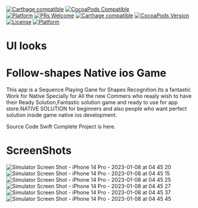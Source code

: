 [![Carthage compatible](https://img.shields.io/badge/Carthage-compatible-4BC51D.svg?style=flat)](https://github.com/Carthage/Carthage)
[![CocoaPods Compatible](https://img.shields.io/cocoapods/v/EZSwiftExtensions.svg)](https://img.shields.io/cocoapods/v/LFAlertController.svg)  
[![Platform](https://img.shields.io/cocoapods/p/LFAlertController.svg?style=flat)](http://cocoapods.org/pods/LFAlertController)
[![PRs Welcome](https://img.shields.io/badge/PRs-welcome-brightgreen.svg?style=flat-square)](http://makeapullrequest.com)
[![Carthage compatible](https://img.shields.io/badge/Carthage-compatible-4BC51D.svg?style=flat)](https://github.com/Carthage/Carthage)
[![CocoaPods Version](https://img.shields.io/cocoapods/v/BadgeSwift.svg?style=flat)](http://cocoadocs.org/docsets/BadgeSwift)
[![License](https://img.shields.io/cocoapods/l/BadgeSwift.svg?style=flat)](/LICENSE)
[![Platform](https://img.shields.io/cocoapods/p/BadgeSwift.svg?style=flat)](http://cocoadocs.org/docsets/BadgeSwift)

# UI looks



# Follow-shapes Native ios Game
This app is a Sequence Playing Gane for Shapes Recognition.Its a fantastic Work for Native Specially for All the new Commers who reaaly wish to have their Ready Solution,Fantastic solution game and ready to use for app store.NATIVE SOLUTION for beginners and also people who want perfect solution inside game native ios development.

Source Code Swift Complete Project is here.

# ScreenShots
![Simulator Screen Shot - iPhone 14 Pro - 2023-01-08 at 04 45 20](https://user-images.githubusercontent.com/25474407/211174548-dcf48662-f741-4c77-ada9-15fe58c95f43.png)
![Simulator Screen Shot - iPhone 14 Pro - 2023-01-08 at 04 45 15](https://user-images.githubusercontent.com/25474407/211174551-2c605e22-3b39-4d6e-9d6b-d9e3bee4d969.png)
![Simulator Screen Shot - iPhone 14 Pro - 2023-01-08 at 04 45 25](https://user-images.githubusercontent.com/25474407/211174552-e5e9b18d-0e29-4b21-b228-84197c77ad50.png)
![Simulator Screen Shot - iPhone 14 Pro - 2023-01-08 at 04 45 27](https://user-images.githubusercontent.com/25474407/211174553-f1ae82a6-046a-4f93-af7a-1f063b83fd6b.png)
![Simulator Screen Shot - iPhone 14 Pro - 2023-01-08 at 04 45 37](https://user-images.githubusercontent.com/25474407/211174554-826c6770-9411-465f-a6a2-a9d7808300f0.png)
![Simulator Screen Shot - iPhone 14 Pro - 2023-01-08 at 04 45 45](https://user-images.githubusercontent.com/25474407/211174555-f4d14c1e-04f1-4231-afc8-e32abb14154a.png)
